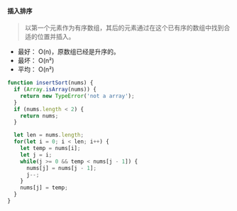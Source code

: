#### 插入排序

> 以第一个元素作为有序数组，其后的元素通过在这个已有序的数组中找到合适的位置并插入。

- 最好： O(n)，原数组已经是升序的。
- 最坏： O(n²)
- 平均： O(n²)

``` javascript
function insertSort(nums) {
  if (Array.isArray(nums)) {
    return new TypeError('not a array');
  }
  if (nums.length < 2) {
    return nums;
  }

  let len = nums.length;
  for(let i = 0; i < len; i++) {
    let temp = nums[i];
    let j = i;
    while(j >= 0 && temp < nums[j - 1]) {
      nums[j] = nums[j - 1];
      j--;
    }
    nums[j] = temp;
  }
}
```
